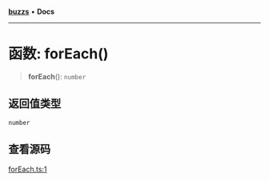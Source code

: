 [**buzzs**](../README.md) • **Docs**

***

# 函数: forEach()

> **forEach**(): `number`

## 返回值类型

`number`

## 查看源码

[forEach.ts:1](https://github.com/Leexiaop/buzz/blob/a5d6351e071ecbeea37600f20fe8bfe5735cbd38/src/forEach.ts#L1)
